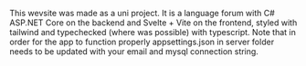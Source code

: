 This wevsite was made as a uni project. It is a language forum with C# ASP.NET Core on the backend and Svelte + Vite on the frontend, styled with tailwind and typechecked (where was possible) with typescript.
Note that in order for the app to function properly appsettings.json in server folder needs to be updated with your email and mysql connection string.
